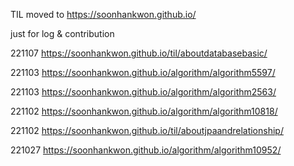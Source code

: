 TIL moved to https://soonhankwon.github.io/

just for log & contribution

221107 https://soonhankwon.github.io/til/aboutdatabasebasic/

221103 https://soonhankwon.github.io/algorithm/algorithm5597/

221103 https://soonhankwon.github.io/algorithm/algorithm2563/

221102 https://soonhankwon.github.io/algorithm/algorithm10818/

221102 https://soonhankwon.github.io/til/aboutjpaandrelationship/

221027 https://soonhankwon.github.io/algorithm/algorithm10952/
